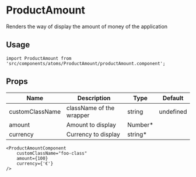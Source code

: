 # ProductAmount
Renders the way of display the amount of money of the application

## Usage

```
import ProductAmount from 'src/components/atoms/ProductAmount/productAmount.component';
```

## Props


| Name | Description | Type | Default |
|------|-------------|------|---------|
| customClassName | className of the wrapper | string | undefined |
| amount | Amount to display | Number* |   |
| currency | Currency to display | string* |   |

```
<ProductAmountComponent
    customClassName="foo-class"
    amount={100}
    currency={'€'}
/>

```